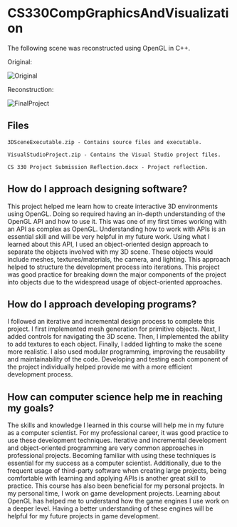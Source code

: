 # CS330CompGraphicsAndVisualization

The following scene was reconstructed using OpenGL in C++.

Original:

![Original](https://github.com/jsenior326/CS330CompGraphicsAndVisualization/assets/57270866/25eda7d3-6148-46d5-9b53-783334b251d0)

Reconstruction:

![FinalProject](https://github.com/jsenior326/CS330CompGraphicsAndVisualization/assets/57270866/2b63daa6-75b7-49aa-963b-415f2f5710d1)

## Files
```
3DSceneExecutable.zip - Contains source files and executable.

VisualStudioProject.zip - Contains the Visual Studio project files.

CS 330 Project Submission Reflection.docx - Project reflection.
```

## How do I approach designing software?

  This project helped me learn how to create interactive 3D environments using OpenGL. Doing so required having an in-depth understanding of the OpenGL API and how to use it. This was one of my first times working with an API as complex as OpenGL. Understanding how to work with APIs is an essential skill and will be very helpful in my future work. Using what I learned about this API, I used an object-oriented design approach to separate the objects involved with my 3D scene. These objects would include meshes, textures/materials, the camera, and lighting. This approach helped to structure the development process into iterations. This project was good practice for breaking down the major components of the project into objects due to the widespread usage of object-oriented approaches. 
  
## How do I approach developing programs?

  I followed an iterative and incremental design process to complete this project. I first implemented mesh generation for primitive objects. Next, I added controls for navigating the 3D scene. Then, I implemented the ability to add textures to each object. Finally, I added lighting to make the scene more realistic. I also used modular programming, improving the reusability and maintainability of the code. Developing and testing each component of the project individually helped provide me with a more efficient development process. 

## How can computer science help me in reaching my goals?

  The skills and knowledge I learned in this course will help me in my future as a computer scientist. For my professional career, it was good practice to use these development techniques. Iterative and incremental development and object-oriented programming are very common approaches in professional projects. Becoming familiar with using these techniques is essential for my success as a computer scientist. Additionally, due to the frequent usage of third-party software when creating large projects, being comfortable with learning and applying APIs is another great skill to practice. This course has also been beneficial for my personal projects. In my personal time, I work on game development projects. Learning about OpenGL has helped me to understand how the game engines I use work on a deeper level. Having a better understanding of these engines will be helpful for my future projects in game development.
